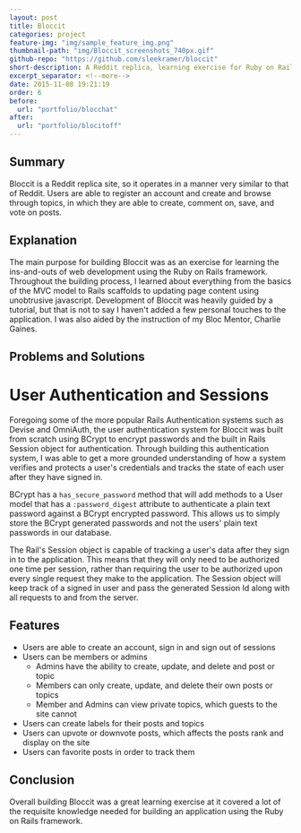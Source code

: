 ```yaml
---
layout: post
title: Bloccit
categories: project
feature-img: "img/sample_feature_img.png"
thumbnail-path: "img/Bloccit_screenshots_740px.gif"
github-repo: "https://github.com/sleekramer/bloccit"
short-description: A Reddit replica, learning exercise for Ruby on Rails web development.
excerpt_separator: <!--more-->
date: 2015-11-08 19:21:19
order: 6
before:
  url: "portfolio/blocchat"
after:
  url: "portfolio/blocitoff"
---
```

## Summary

Bloccit is a Reddit replica site, so it operates in a manner very similar to that of Reddit.  Users are able to register an account and create and browse through topics, in which they are able to create, comment on, save, and vote on posts.
<!--more-->

## Explanation

The main purpose for building Bloccit was as an exercise for learning the ins-and-outs of web development using the Ruby on Rails framework.  Throughout the building process, I learned about everything from the basics of the MVC model to Rails scaffolds to updating page content using unobtrusive javascript.  Development of Bloccit was heavily guided by a tutorial, but that is not to say I haven't added a few personal touches to the application.  I was also aided by the instruction of my Bloc Mentor, Charlie Gaines.


## Problems and Solutions

# User Authentication and Sessions

Foregoing some of the more popular Rails Authentication systems such as Devise and OmniAuth, the user authentication system for Bloccit was built from scratch using BCrypt to encrypt passwords and the built in Rails Session object for authentication. Through building this authentication system, I was able to get a more grounded understanding of how a system verifies and protects a user's credentials and tracks the state of each user after they have signed in.

BCrypt has a `has_secure_password` method that will add methods to a User model that has a `:password_digest` attribute to authenticate a plain text password against a BCrypt encrypted password.  This allows us to simply store the BCrypt generated passwords and not the users' plain text passwords in our database.

The Rail's Session object is capable of tracking a user's data after they sign in to the application.  This means that they will only need to be authorized one time per session, rather than requiring the user to be authorized upon every single request they make to the application. The Session object will keep track of a signed in user and pass the generated Session Id along with all requests to and from the server.

## Features

* Users are able to create an account, sign in and sign out of sessions
* Users can be members or admins
  * Admins have the ability to create, update, and delete and post or topic
  * Members can only create, update, and delete their own posts or topics
  * Member and Admins can view private topics, which guests to the site cannot
* Users can create labels for their posts and topics
* Users can upvote or downvote posts, which affects the posts rank and display on the site
* Users can favorite posts in order to track them

## Conclusion

Overall building Bloccit was a great learning exercise at it covered a lot of the requisite knowledge needed for building an application using the Ruby on Rails framework.  
